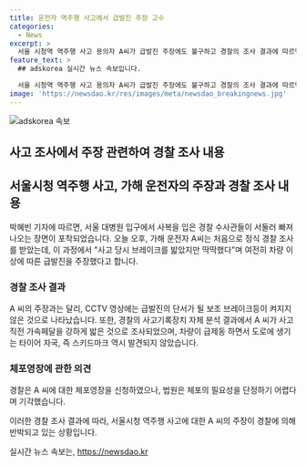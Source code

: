 ```yaml
---
title: 운전자 역주행 사고에서 급발진 주장 고수
categories:
  - News
excerpt: >
  서울 시청역 역주행 사고 용의자 A씨가 급발진 주장에도 불구하고 경찰의 조사 결과에 따르면 사고 당시 보조 브레이크등이 켜지지 않았고, 가속페달을 강하게 밟은 것으로 나타났습니다. 또한, 차량이 급제동하여 생기는 타이어자국도 발견되지 않았습니다. 체포영장도 기각되었으며, 이에 대한 경찰의 조사 결과와 법원의 판단에 대한 관심이 높아지고 있습니다.
feature_text: >
  ## adskorea 실시간 뉴스 속보입니다.

  서울 시청역 역주행 사고 용의자 A씨가 급발진 주장에도 불구하고 경찰의 조사 결과에 따르면 사고 당시 보조 브레이크등이 켜지지 않았고, 가속페달을 강하게 밟은 것으로 나타났습니다. 또한, 차량이 급제동하여 생기는 타이어자국도 발견되지 않았습니다. 체포영장도 기각되었으며, 이에 대한 경찰의 조사 결과와 법원의 판단에 대한 관심이 높아지고 있습니다.
image: 'https://newsdao.kr/res/images/meta/newsdao_breakingnews.jpg'
---
```


<p><img src="https://newsdao.kr/res/images/meta/newsdao_breakingnews.jpg" alt="adskorea 속보" /></p>

<h2>사고 조사에서 주장 관련하여 경찰 조사 내용</h2>

<h2 data-ke-size="size26">서울시청 역주행 사고, 가해 운전자의 주장과 경찰 조사 내용</h2>

<p>박혜빈 기자에 따르면, 서울 대병원 입구에서 사복을 입은 경찰 수사관들이 서둘러 빠져나오는 장면이 포착되었습니다. 오늘 오후, 가해 운전자 A씨는 처음으로 정식 경찰 조사를 받았는데, 이 과정에서 "사고 당시 브레이크를 밟았지만 딱딱했다"며 여전히 차량 이상에 따른 급발진을 주장했다고 합니다.</p>

<h3>경찰 조사 결과</h3>

<p>A 씨의 주장과는 달리, CCTV 영상에는 급발진의 단서가 될 보조 브레이크등이 켜지지 않은 것으로 나타났습니다. 또한, 경찰의 사고기록장치 자체 분석 결과에서 A 씨가 사고 직전 가속페달을 강하게 밟은 것으로 조사되었으며, 차량이 급제동 하면서 도로에 생기는 타이어 자국, 즉 스키드마크 역시 발견되지 않았습니다.</p>

<h3>체포영장에 관한 의견</h3>

<p>경찰은 A 씨에 대한 체포영장을 신청하였으나, 법원은 체포의 필요성을 단정하기 어렵다며 기각했습니다.</p>

<p>이러한 경찰 조사 결과에 따라, 서울시청 역주행 사고에 대한 A 씨의 주장이 경찰에 의해 반박되고 있는 상황입니다.</p>
실시간 뉴스 속보는, <a href="https://newsdao.kr" rel="dofollow">https://newsdao.kr</a>


